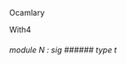 Ocamlary

With4



######  module          N         :    sig      ######  type       t             



       



